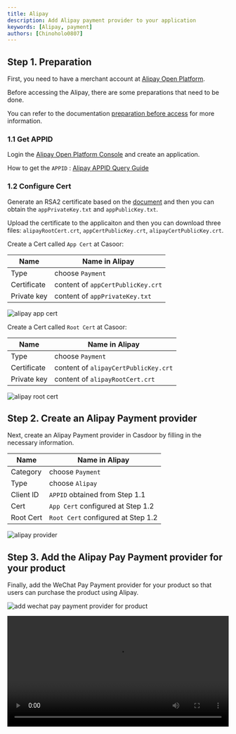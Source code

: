 ```yaml
---
title: Alipay
description: Add Alipay payment provider to your application
keywords: [Alipay, payment]
authors: [Chinoholo0807]
---
```


## Step 1. Preparation

First, you need to have a merchant account at [Alipay Open Platform](https://open.alipay.com/).

Before accessing the Alipay, there are some preparations that need to be done.

You can refer to the documentation [preparation before access](https://opendocs.alipay.com/open/270/01didh) for more information.

### 1.1 Get APPID

Login the [Alipay Open Platform Console](https://open.alipay.com/develop/pm/create?templateId=6-bcb9-7250e6fd2c431487669730456&from=payappsite) and create an application.

How to get the `APPID` : [Alipay APPID Query Guide](https://opendocs.alipay.com/common/02nebp)

### 1.2 Configure Cert

Generate an RSA2 certificate based on the [document](https://opendocs.alipay.com/common/056zub?pathHash=91c49771) and then you can obtain the `appPrivateKey.txt` and `appPublicKey.txt`.

Upload the certificate to the applicaiton and then you can download three files: `alipayRootCert.crt`, `appCertPublicKey.crt`, `alipayCertPublicKey.crt`.

Create a Cert called `App Cert` at Casoor:

| Name          | Name in Alipay |
|---------------|--------------------|
|Type           |   choose `Payment`  |
| Certificate   | content of `appCertPublicKey.crt`   |
| Private key     | content of `appPrivateKey.txt`   |

![alipay app cert](/img/providers/payment/alipay_app_cert.png)

Create a Cert called `Root Cert` at Casoor:

| Name          | Name in Alipay |
|---------------|--------------------|
|Type           |   choose `Payment`  |
| Certificate   | content of `alipayCertPublicKey.crt`   |
| Private key     | content of `alipayRootCert.crt`   |

![alipay root cert](/img/providers/payment/alipay_root_cert.png)

## Step 2.  Create an Alipay Payment provider

Next, create an Alipay Payment provider in Casdoor by filling in the necessary information.

| Name          | Name in Alipay|
|---------------|--------------------|
|Category       |   choose `Payment` |
|Type           |   choose `Alipay`  |
| Client ID     | `APPID` obtained from Step 1.1  |
| Cert          | `App Cert` configured at Step 1.2    |
| Root Cert     |  `Root Cert` configured at Step 1.2  |

![alipay provider](/img/providers/payment/alipay_provider.png)

## Step 3. Add the Alipay Pay Payment provider for your product

Finally, add the WeChat Pay Payment provider for your product so that users can purchase the product using Alipay.

![add wechat pay payment provider for product](/img/providers/payment/alipay_product.png)

<video src="/video/provider/payment/use_alipay_buy_product.mp4" controls="controls" width="100%"></video>
